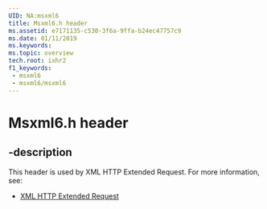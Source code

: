 ```yaml
---
UID: NA:msxml6
title: Msxml6.h header
ms.assetid: e7171135-c530-3f6a-9ffa-b24ec47757c9
ms.date: 01/11/2019
ms.keywords: 
ms.topic: overview
tech.root: ixhr2
f1_keywords:
 - msxml6
 - msxml6/msxml6
---
```


# Msxml6.h header


## -description

This header is used by XML HTTP Extended Request. For more information, see:

- [XML HTTP Extended Request](../_ixhr2/index.md)

